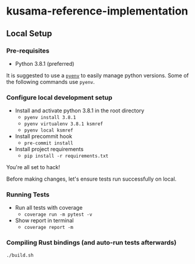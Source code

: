 # kusama-reference-implementation

## Local Setup

### Pre-requisites

 - Python 3.8.1 (preferred)

It is suggested to use a [`pyenv`](https://github.com/pyenv/pyenv-virtualenv) to easily manage python versions. Some of the following commands use `pyenv`.

### Configure local development setup

 - Install and activate python 3.8.1 in the root directory
   - `pyenv install 3.8.1`
   - `pyenv virtualenv 3.8.1 ksmref`
   - `pyenv local ksmref`
 - Install precommit hook
   - `pre-commit install`
 - Install project requirements
   - `pip install -r requirements.txt`

You're all set to hack!

Before making changes, let's ensure tests run successfully on local.

### Running Tests

 - Run all tests with coverage
   - `coverage run -m pytest -v`
 - Show report in terminal
   - `coverage report -m`

### Compiling Rust bindings (and auto-run tests afterwards)
```
./build.sh
```
